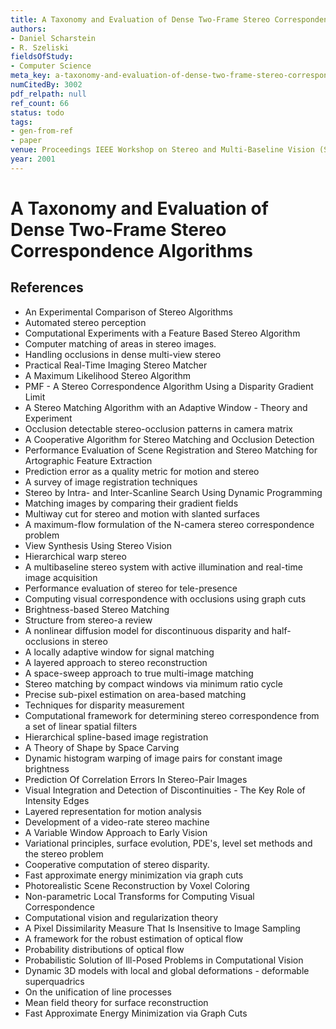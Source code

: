 ```yaml
---
title: A Taxonomy and Evaluation of Dense Two-Frame Stereo Correspondence Algorithms
authors:
- Daniel Scharstein
- R. Szeliski
fieldsOfStudy:
- Computer Science
meta_key: a-taxonomy-and-evaluation-of-dense-two-frame-stereo-correspondence-algorithms
numCitedBy: 3002
pdf_relpath: null
ref_count: 66
status: todo
tags:
- gen-from-ref
- paper
venue: Proceedings IEEE Workshop on Stereo and Multi-Baseline Vision (SMBV 2001)
year: 2001
---
```


# A Taxonomy and Evaluation of Dense Two-Frame Stereo Correspondence Algorithms

## References

- An Experimental Comparison of Stereo Algorithms
- Automated stereo perception
- Computational Experiments with a Feature Based Stereo Algorithm
- Computer matching of areas in stereo images.
- Handling occlusions in dense multi-view stereo
- Practical Real-Time Imaging Stereo Matcher
- A Maximum Likelihood Stereo Algorithm
- PMF - A Stereo Correspondence Algorithm Using a Disparity Gradient Limit
- A Stereo Matching Algorithm with an Adaptive Window - Theory and Experiment
- Occlusion detectable stereo-occlusion patterns in camera matrix
- A Cooperative Algorithm for Stereo Matching and Occlusion Detection
- Performance Evaluation of Scene Registration and Stereo Matching for Artographic Feature Extraction
- Prediction error as a quality metric for motion and stereo
- A survey of image registration techniques
- Stereo by Intra- and Inter-Scanline Search Using Dynamic Programming
- Matching images by comparing their gradient fields
- Multiway cut for stereo and motion with slanted surfaces
- A maximum-flow formulation of the N-camera stereo correspondence problem
- View Synthesis Using Stereo Vision
- Hierarchical warp stereo
- A multibaseline stereo system with active illumination and real-time image acquisition
- Performance evaluation of stereo for tele-presence
- Computing visual correspondence with occlusions using graph cuts
- Brightness-based Stereo Matching
- Structure from stereo-a review
- A nonlinear diffusion model for discontinuous disparity and half-occlusions in stereo
- A locally adaptive window for signal matching
- A layered approach to stereo reconstruction
- A space-sweep approach to true multi-image matching
- Stereo matching by compact windows via minimum ratio cycle
- Precise sub-pixel estimation on area-based matching
- Techniques for disparity measurement
- Computational framework for determining stereo correspondence from a set of linear spatial filters
- Hierarchical spline-based image registration
- A Theory of Shape by Space Carving
- Dynamic histogram warping of image pairs for constant image brightness
- Prediction Of Correlation Errors In Stereo-Pair Images
- Visual Integration and Detection of Discontinuities - The Key Role of Intensity Edges
- Layered representation for motion analysis
- Development of a video-rate stereo machine
- A Variable Window Approach to Early Vision
- Variational principles, surface evolution, PDE's, level set methods and the stereo problem
- Cooperative computation of stereo disparity.
- Fast approximate energy minimization via graph cuts
- Photorealistic Scene Reconstruction by Voxel Coloring
- Non-parametric Local Transforms for Computing Visual Correspondence
- Computational vision and regularization theory
- A Pixel Dissimilarity Measure That Is Insensitive to Image Sampling
- A framework for the robust estimation of optical flow
- Probability distributions of optical flow
- Probabilistic Solution of Ill-Posed Problems in Computational Vision
- Dynamic 3D models with local and global deformations - deformable superquadrics
- On the unification of line processes
- Mean field theory for surface reconstruction
- Fast Approximate Energy Minimization via Graph Cuts
